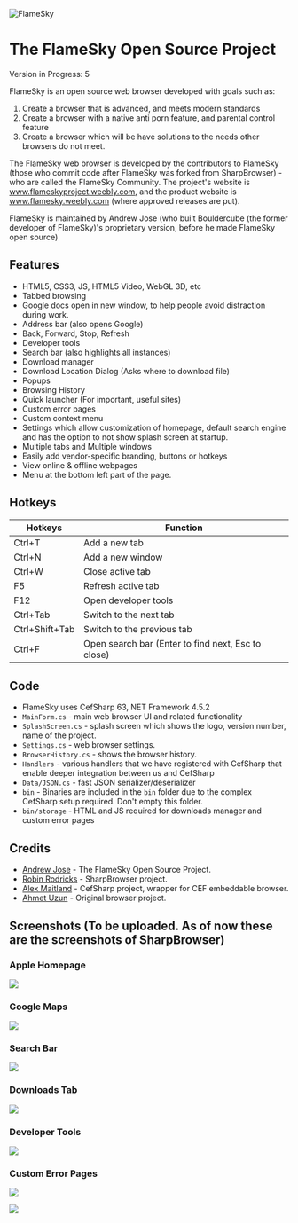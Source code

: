 ![FlameSky](http://flamesky.weebly.com/uploads/1/4/5/8/14581514/editor/rounded-cornersflskynoshadow.png)


# The FlameSky Open Source Project 

Version in Progress: 5


FlameSky is an open source web browser developed with goals such as:
1. Create a browser that is advanced, and meets modern standards
2. Create a browser with a native anti porn feature, and parental control feature 
3. Create a browser which will be have solutions to the needs other browsers do not meet. 

The FlameSky web browser is developed by the contributors to FlameSky (those who commit code after FlameSky was forked from SharpBrowser) - who are called the FlameSky Community. The project's website is www.flameskyproject.weebly.com, and the product website  is www.flamesky.weebly.com (where approved releases are put). 

FlameSky is maintained by Andrew Jose (who built Bouldercube (the former developer of FlameSky)'s  proprietary version, before he made FlameSky open source)

## Features

- HTML5, CSS3, JS, HTML5 Video, WebGL 3D, etc
- Tabbed browsing
- Google docs open in new window, to help people avoid distraction during work.
- Address bar (also opens Google)
- Back, Forward, Stop, Refresh
- Developer tools
- Search bar (also highlights all instances)
- Download manager
- Download Location Dialog (Asks where to download file)
- Popups
- Browsing History
- Quick launcher (For important, useful sites)
- Custom error pages
- Custom context menu
- Settings which allow customization of homepage, default search engine and has the option to not show splash screen at startup.
- Multiple tabs and Multiple windows
- Easily add vendor-specific branding, buttons or hotkeys
- View online & offline webpages
- Menu at the bottom left part of the page.

## Hotkeys

Hotkeys | Function
------------ | -------------
Ctrl+T		| Add a new tab
Ctrl+N		| Add a new window
Ctrl+W		| Close active tab
F5			| Refresh active tab
F12			| Open developer tools
Ctrl+Tab	| Switch to the next tab
Ctrl+Shift+Tab	| Switch to the previous tab
Ctrl+F		| Open search bar (Enter to find next, Esc to close)

## Code

- FlameSky uses CefSharp 63, NET Framework 4.5.2
- `MainForm.cs` - main web browser UI and related functionality
- `SplashScreen.cs` - splash screen which shows the logo, version number, name of the project.
- `Settings.cs` - web browser settings.
- `BrowserHistory.cs` - shows the browser history.
- `Handlers` - various handlers that we have registered with CefSharp that enable deeper integration between us and CefSharp
- `Data/JSON.cs` - fast JSON serializer/deserializer
- `bin` - Binaries are included in the `bin` folder due to the complex CefSharp setup required. Don't empty this folder.
- `bin/storage` - HTML and JS required for downloads manager and custom error pages

## Credits
- [Andrew Jose](https://github.com/andrewjoseofficial) - The FlameSky Open Source Project.
- [Robin Rodricks](https://github.com/robinrodricks) - SharpBrowser project.
- [Alex Maitland](https://github.com/amaitland) - CefSharp project, wrapper for CEF embeddable browser.
- [Ahmet Uzun](https://github.com/postacik) - Original browser project.

## Screenshots (To be uploaded. As of now these are the screenshots of SharpBrowser)

### Apple Homepage

![](https://github.com/sharpbrowser/SharpBrowser/raw/master/images/1.png)

### Google Maps

![](https://github.com/sharpbrowser/SharpBrowser/raw/master/images/2.png)

### Search Bar

![](https://github.com/sharpbrowser/SharpBrowser/raw/master/images/search.png)

### Downloads Tab

![](https://github.com/sharpbrowser/SharpBrowser/raw/master/images/3.png)

### Developer Tools

![](https://github.com/sharpbrowser/SharpBrowser/raw/master/images/4.png)

### Custom Error Pages

![](https://github.com/sharpbrowser/SharpBrowser/raw/master/images/error1.png)

![](https://github.com/sharpbrowser/SharpBrowser/raw/master/images/error2.png)

